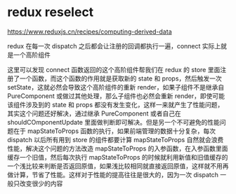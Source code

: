 # redux reselect

<https://www.reduxjs.cn/recipes/computing-derived-data>

redux 在每一次 dispatch 之后都会让注册的回调都执行一遍，connect 实际上就是一个高阶组件

这里可以发现 connect 函数返回的这个高阶组件帮我们在 redux 的 store 里面注册了一个函数，而这个函数的作用就是获取新的 state 和 props，然后触发一次 setState，这就必然会导致这个高阶组件的重新 render，如果子组件不是继承自 PureComponent 或做过其他处理，那么子组件也必然会重新 render，即使可能该组件涉及到的 state 和 props 都没有发生变化，这样一来就产生了性能问题，其实这个问题还好解决，通过继承 PureComponent 或者自己在 shouldCOmponentUpdate 里面做判断即可解决。但是另一个不可避免的性能问题在于 mapStateToProps 函数的执行，如果前端管理的数据十分复杂，每次 dispatch 以后所有用到 store 的组件都要计算 mapStateToProps 自然就会浪费性能，解决这个问题的方法改造 mapStateToProps 的入参函数，在入参函数里面缓存一个旧值，然后每次执行 mapStateToProps 的时候就利用新值和旧值缓存的一个浅比较来判断是否返回原值，如果浅比较相同就直接返回原值，这样就不用再做计算，节省了性能。这样对于性能的提高往往是很大的，因为一次 dispatch 一般只改变很少的内容
